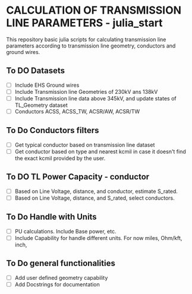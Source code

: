 # CALCULATION OF TRANSMISSION LINE PARAMETERS - julia_start

This repository basic julia scripts for calculating transmission line parameters according to transmission line geometry, conductors and ground wires.

## To DO Datasets
- [ ] Include EHS Ground wires
- [ ] Include Transmission line Geometries of 230kV ans 138kV
- [ ] Include Transmission line data above 345kV, and update states of TL_Geometry dataset
- [ ] Conductors ACSS, ACSS_TW, ACSR/AW, ACSR/TW

## To Do Conductors filters
- [ ] Get typical conductor based on transmission line dataset
- [ ] Get conductor based on type and nearest kcmil in case it doesn't find the exact kcmil provided by the user.

## To DO TL Power Capacity - conductor
- [ ] Based on Line Voltage, distance, and conductor, estimate S_rated.
- [ ] Based on Line Voltage, distance, and S_rated, select conductors. 

## To Do Handle with Units
- [ ] PU calculations. Include Base power, etc.
- [ ] Include Capability for handle different units. For now miles, Ohm/kft, inch, 

## To Do general functionalities
- [ ] Add user defined geometry capability
- [ ] Add Docstrings for documentation
